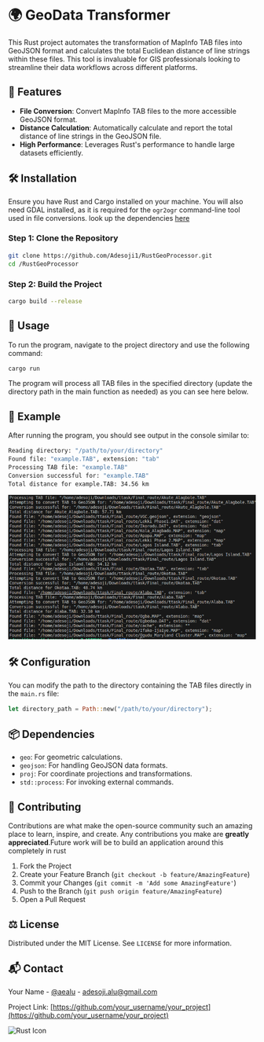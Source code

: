 
# 🌍 GeoData Transformer

This Rust project automates the transformation of MapInfo TAB files into GeoJSON format and calculates the total Euclidean distance of line strings within these files. This tool is invaluable for GIS professionals looking to streamline their data workflows across different platforms.

## 🚀 Features

- **File Conversion**: Convert MapInfo TAB files to the more accessible GeoJSON format.
- **Distance Calculation**: Automatically calculate and report the total distance of line strings in the GeoJSON file.
- **High Performance**: Leverages Rust's performance to handle large datasets efficiently.

## 🛠️ Installation

Ensure you have Rust and Cargo installed on your machine. You will also need GDAL installed, as it is required for the `ogr2ogr` command-line tool used in file conversions. look up the dependencies  [here](Cargo.toml)

### Step 1: Clone the Repository

```bash
git clone https://github.com/Adesoji1/RustGeoProcessor.git
cd /RustGeoProcessor
```

### Step 2: Build the Project

```bash
cargo build --release
```

## 🔧 Usage

To run the program, navigate to the project directory and use the following command:

```bash
cargo run
```

The program will process all TAB files in the specified directory (update the directory path in the main function as needed) as you can see here below.

## 📄 Example

After running the program, you should see output in the console similar to:

```bash
Reading directory: "/path/to/your/directory"
Found file: "example.TAB", extension: "tab"
Processing TAB file: "example.TAB"
Conversion successful for: "example.TAB"
Total distance for example.TAB: 34.56 km
```

![image](Pasted_image.png)

## 🛠 Configuration

You can modify the path to the directory containing the TAB files directly in the `main.rs` file:

```rust
let directory_path = Path::new("/path/to/your/directory");
```

## 📦 Dependencies

- `geo`: For geometric calculations.
- `geojson`: For handling GeoJSON data formats.
- `proj`: For coordinate projections and transformations.
- `std::process`: For invoking external commands.

## 🤝 Contributing

Contributions are what make the open-source community such an amazing place to learn, inspire, and create. Any contributions you make are **greatly appreciated**.Future work will be to build an application around this completely in rust

1. Fork the Project
2. Create your Feature Branch (`git checkout -b feature/AmazingFeature`)
3. Commit your Changes (`git commit -m 'Add some AmazingFeature'`)
4. Push to the Branch (`git push origin feature/AmazingFeature`)
5. Open a Pull Request

## ⚖️ License

Distributed under the MIT License. See `LICENSE` for more information.

## 📬 Contact

Your Name - [@aealu](https://twitter.com/aealu) - <adesoji.alu@gmail.com>

Project Link: [https://github.com/your_username/your_project](https://github.com/your_username/your_project)

![Rust Icon](https://upload.wikimedia.org/wikipedia/commons/d/d5/Rust_programming_language_black_logo.svg)
